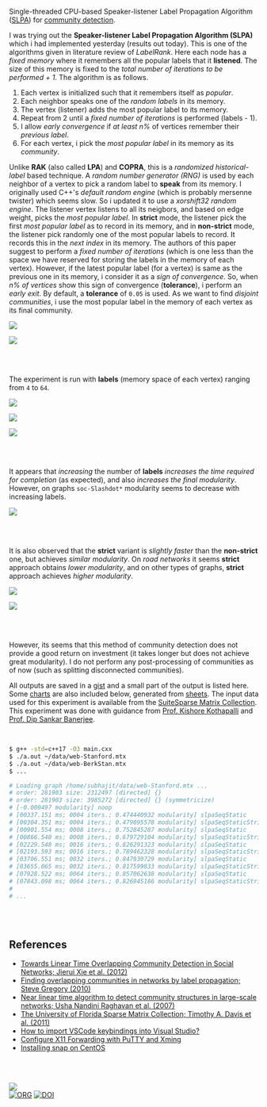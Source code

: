 Single-threaded CPU-based Speaker-listener Label Propagation Algorithm ([SLPA]) for [community detection].

I was trying out the **Speaker-listener Label Propagation Algorithm (SLPA)** which i had implemented yesterday (results out today). This is one of the algorithms given in literature review of *LabelRank*. Here each node has a *fixed memory* where it remembers all the popular labels that it **listened**. The size of this memory is fixed to the *total number of iterations to be performed + 1*. The algorithm is as follows.

1. Each vertex is initialized such that it remembers itself as *popular*.
2. Each neighbor speaks one of the *random labels* in its memory.
3. The vertex (listener) adds the most popular label to its memory.
4. Repeat from 2 until a *fixed number of iterations* is performed (labels - 1).
5. I allow *early convergence* if *at least n%* of vertices remember their *previous label*.
6. For each vertex, i pick the *most popular label* in its memory as its *community*.

Unlike **RAK** (also called **LPA**) and **COPRA**, this is a *randomized* *historical-label* based technique. A *random number generator (RNG)* is used by each neighbor of a vertex to pick a random label to **speak** from its memory. I originally used C++'s *default random engine* (which is probably mersenne twister) which seems slow. So i updated it to use a *xorshift32 random engine*. The listener vertex listens to all its neigbors, and based on edge weight, picks the *most popular label*. In **strict** mode, the listener pick the first *most* *popular label* as to record in its memory, and in **non-strict** mode, the listener pick randomly one of the most popular labels to record. It records this in the *next index* in its memory. The authors of this paper suggest to perform a *fixed number of iterations* (which is one less than the space we have reserved for storing the labels in the memory of each vertex). However, if the latest popular label (for a vertex) is same as the previous one in its memory, i consider it as a *sign of convergence*. So, when *n% of vertices* show this sign of convergence (**tolerance**), i perform an *early exit*. By default, a **tolerance** of `0.05` is used. As we want to find *disjoint communities*, i use the most popular label in the memory of each vertex as its final community.

[![](https://i.imgur.com/dq8i8HX.png)][sheetp]

[![](https://i.imgur.com/eTBXvF8.png)][sheetp]

<br>
<br>

The experiment is run with **labels** (memory space of each vertex) ranging from `4` to `64`.

[![](https://i.imgur.com/wNqbbqO.png)][sheetp]

[![](https://i.imgur.com/sqP2n0M.png)][sheetp]

[![](https://i.imgur.com/gGLZXwA.png)][sheetp]

<br>
<br>

It appears that *increasing* the number of **labels** *increases the time required for* *completion* (as expected), and also *increases the final modularity*. However, on graphs `soc-Slashdot*` modularity seems to decrease with increasing labels.

[![](https://i.imgur.com/9CYJIeF.png)][sheetp]

<br>
<br>

It is also observed that the **strict** variant is *slightly faster* than the **non-strict** one, but achieves *similar modularity*. On *road networks* it seems **strict** approach obtains *lower modularity*, and on other types of graphs, **strict** approach achieves *higher modularity*.

[![](https://i.imgur.com/P0WfY3A.png)][sheetp]

[![](https://i.imgur.com/reyxFuk.png)][sheetp]

<br>
<br>

However, its seems that this method of community detection does not provide a good return on investment (it takes longer but does not achieve great modularity). I do not perform any post-processing of communities as of now (such as splitting disconnected communities).

All outputs are saved in a [gist] and a small part of the output is listed here. Some [charts] are also included below, generated from [sheets]. The input data used for this experiment is available from the [SuiteSparse Matrix Collection]. This experiment was done with guidance from [Prof. Kishore Kothapalli] and [Prof. Dip Sankar Banerjee].


[SLPA]: https://arxiv.org/abs/1202.2465
[COPRA]: https://arxiv.org/abs/0910.5516
[RAK]: https://arxiv.org/abs/0709.2938
[community detection]: https://en.wikipedia.org/wiki/Community_search
[Prof. Dip Sankar Banerjee]: https://sites.google.com/site/dipsankarban/
[Prof. Kishore Kothapalli]: https://faculty.iiit.ac.in/~kkishore/
[SuiteSparse Matrix Collection]: https://sparse.tamu.edu

<br>

```bash
$ g++ -std=c++17 -O3 main.cxx
$ ./a.out ~/data/web-Stanford.mtx
$ ./a.out ~/data/web-BerkStan.mtx
$ ...

# Loading graph /home/subhajit/data/web-Stanford.mtx ...
# order: 281903 size: 2312497 [directed] {}
# order: 281903 size: 3985272 [directed] {} (symmetricize)
# [-0.000497 modularity] noop
# [00337.151 ms; 0004 iters.; 0.474440932 modularity] slpaSeqStatic       {labels=04, tolerance=5e-02}
# [00304.351 ms; 0004 iters.; 0.479095578 modularity] slpaSeqStaticStrict {labels=04, tolerance=5e-02}
# [00901.554 ms; 0008 iters.; 0.752845287 modularity] slpaSeqStatic       {labels=08, tolerance=5e-02}
# [00866.540 ms; 0008 iters.; 0.679729104 modularity] slpaSeqStaticStrict {labels=08, tolerance=5e-02}
# [02229.548 ms; 0016 iters.; 0.826291323 modularity] slpaSeqStatic       {labels=16, tolerance=5e-02}
# [02193.593 ms; 0016 iters.; 0.789462328 modularity] slpaSeqStaticStrict {labels=16, tolerance=5e-02}
# [03706.551 ms; 0032 iters.; 0.847930729 modularity] slpaSeqStatic       {labels=32, tolerance=5e-02}
# [03655.065 ms; 0032 iters.; 0.817599833 modularity] slpaSeqStaticStrict {labels=32, tolerance=5e-02}
# [07928.522 ms; 0064 iters.; 0.857062638 modularity] slpaSeqStatic       {labels=64, tolerance=5e-02}
# [07843.098 ms; 0064 iters.; 0.826945186 modularity] slpaSeqStaticStrict {labels=64, tolerance=5e-02}
#
# ...
```

<br>
<br>


## References

- [Towards Linear Time Overlapping Community Detection in Social Networks; Jierui Xie et al. (2012)](https://link.springer.com/chapter/10.1007/978-3-642-30220-6_3)
- [Finding overlapping communities in networks by label propagation; Steve Gregory (2010)](https://iopscience.iop.org/article/10.1088/1367-2630/12/10/103018)
- [Near linear time algorithm to detect community structures in large-scale networks; Usha Nandini Raghavan et al. (2007)](https://arxiv.org/abs/0709.2938)
- [The University of Florida Sparse Matrix Collection; Timothy A. Davis et al. (2011)](https://doi.org/10.1145/2049662.2049663)
- [How to import VSCode keybindings into Visual Studio?](https://stackoverflow.com/a/62417446/1413259)
- [Configure X11 Forwarding with PuTTY and Xming](https://www.centlinux.com/2019/01/configure-x11-forwarding-putty-xming-windows.html)
- [Installing snap on CentOS](https://snapcraft.io/docs/installing-snap-on-centos)

<br>
<br>


[![](https://i.imgur.com/1dNrrfK.jpg)](https://www.youtube.com/watch?v=3X85rHyfg0k)<br>
[![ORG](https://img.shields.io/badge/org-puzzlef-green?logo=Org)](https://puzzlef.github.io)
[![DOI](https://zenodo.org/badge/562802206.svg)](https://zenodo.org/badge/latestdoi/562802206)


[gist]: https://gist.github.com/wolfram77/8730879a0220d86091fc8e7e8e4f3b5d
[charts]: https://imgur.com/a/WV5T0cQ
[sheets]: https://docs.google.com/spreadsheets/d/1wfRvU5t_F53PP7el5gp_i5vjgcx2cNOxatXmA8tO9PE/edit?usp=sharing
[sheetp]: https://docs.google.com/spreadsheets/d/e/2PACX-1vRLFqylFOh1JvkRTIq1zGx7Vpy9zb6DhyV1WANf82NV2rcKp9JwkQBlkBaTXmtmwFqgqTFyFHnoQ5qU/pubhtml
